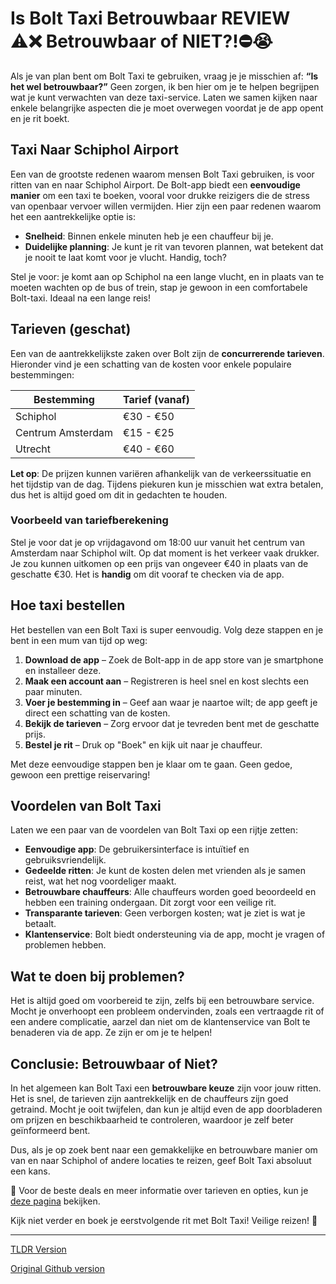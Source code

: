 # Is Bolt Taxi Betrouwbaar REVIEW ⚠️❌ Betrouwbaar of NIET?!⛔️😭

Als je van plan bent om Bolt Taxi te gebruiken, vraag je je misschien af: **“Is het wel betrouwbaar?”** Geen zorgen, ik ben hier om je te helpen begrijpen wat je kunt verwachten van deze taxi-service. Laten we samen kijken naar enkele belangrijke aspecten die je moet overwegen voordat je de app opent en je rit boekt.

## Taxi Naar Schiphol Airport

Een van de grootste redenen waarom mensen Bolt Taxi gebruiken, is voor ritten van en naar Schiphol Airport. De Bolt-app biedt een **eenvoudige manier** om een taxi te boeken, vooral voor drukke reizigers die de stress van openbaar vervoer willen vermijden. Hier zijn een paar redenen waarom het een aantrekkelijke optie is:

- **Snelheid**: Binnen enkele minuten heb je een chauffeur bij je.
- **Duidelijke planning**: Je kunt je rit van tevoren plannen, wat betekent dat je nooit te laat komt voor je vlucht. Handig, toch?

Stel je voor: je komt aan op Schiphol na een lange vlucht, en in plaats van te moeten wachten op de bus of trein, stap je gewoon in een comfortabele Bolt-taxi. Ideaal na een lange reis!

## Tarieven (geschat)

Een van de aantrekkelijkste zaken over Bolt zijn de **concurrerende tarieven**. Hieronder vind je een schatting van de kosten voor enkele populaire bestemmingen:

| Bestemming        | Tarief (vanaf) |
|-------------------|----------------|
| Schiphol          | €30 - €50      |
| Centrum Amsterdam  | €15 - €25      |
| Utrecht           | €40 - €60      |

**Let op**: De prijzen kunnen variëren afhankelijk van de verkeerssituatie en het tijdstip van de dag. Tijdens piekuren kun je misschien wat extra betalen, dus het is altijd goed om dit in gedachten te houden.

### Voorbeeld van tariefberekening

Stel je voor dat je op vrijdagavond om 18:00 uur vanuit het centrum van Amsterdam naar Schiphol wilt. Op dat moment is het verkeer vaak drukker. Je zou kunnen uitkomen op een prijs van ongeveer €40 in plaats van de geschatte €30. Het is **handig** om dit vooraf te checken via de app.

## Hoe taxi bestellen

Het bestellen van een Bolt Taxi is super eenvoudig. Volg deze stappen en je bent in een mum van tijd op weg:

1. **Download de app** – Zoek de Bolt-app in de app store van je smartphone en installeer deze.
2. **Maak een account aan** – Registreren is heel snel en kost slechts een paar minuten.
3. **Voer je bestemming in** – Geef aan waar je naartoe wilt; de app geeft je direct een schatting van de kosten.
4. **Bekijk de tarieven** – Zorg ervoor dat je tevreden bent met de geschatte prijs.
5. **Bestel je rit** – Druk op "Boek" en kijk uit naar je chauffeur.

Met deze eenvoudige stappen ben je klaar om te gaan. Geen gedoe, gewoon een prettige reiservaring!

## Voordelen van Bolt Taxi

Laten we een paar van de voordelen van Bolt Taxi op een rijtje zetten:

- **Eenvoudige app**: De gebruikersinterface is intuïtief en gebruiksvriendelijk.
- **Gedeelde ritten**: Je kunt de kosten delen met vrienden als je samen reist, wat het nog voordeliger maakt.
- **Betrouwbare chauffeurs**: Alle chauffeurs worden goed beoordeeld en hebben een training ondergaan. Dit zorgt voor een veilige rit.
- **Transparante tarieven**: Geen verborgen kosten; wat je ziet is wat je betaalt.
- **Klantenservice**: Bolt biedt ondersteuning via de app, mocht je vragen of problemen hebben.

## Wat te doen bij problemen?

Het is altijd goed om voorbereid te zijn, zelfs bij een betrouwbare service. Mocht je onverhoopt een probleem ondervinden, zoals een vertraagde rit of een andere complicatie, aarzel dan niet om de klantenservice van Bolt te benaderen via de app. Ze zijn er om je te helpen!

## Conclusie: Betrouwbaar of Niet?

In het algemeen kan Bolt Taxi een **betrouwbare keuze** zijn voor jouw ritten. Het is snel, de tarieven zijn aantrekkelijk en de chauffeurs zijn goed getraind. Mocht je ooit twijfelen, dan kun je altijd even de app doorbladeren om prijzen en beschikbaarheid te controleren, waardoor je zelf beter geïnformeerd bent.

Dus, als je op zoek bent naar een gemakkelijke en betrouwbare manier om van en naar Schiphol of andere locaties te reizen, geef Bolt Taxi absoluut een kans. 

📌 Voor de beste deals en meer informatie over tarieven en opties, kun je [deze pagina](https://132.nl/SnelTaxi) bekijken. 

Kijk niet verder en boek je eerstvolgende rit met Bolt Taxi! Veilige reizen! 🌟

---
[TLDR Version](https://gist.github.com/jansensebastian/6e06d297c5d67174c19f45087a521741)

[Original Github version](https://github.com/jansensebastian/is-bolt-taxi-betrouwbaar-review-betrouwbaar-of-nie#readme)
